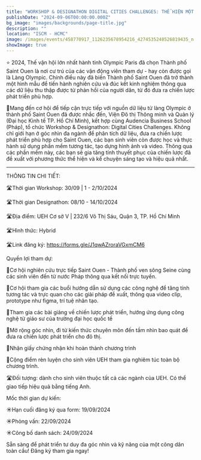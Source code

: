```yaml
---
title: "WORKSHOP & DESIGNATHON DIGITAL CITIES CHALLENGES: THỂ HIỆN MỘT CÁCH SÁNG TẠO VÀ HIỆU QUẢ CHIẾN LƯỢC PHÁT TRIỂN THÀNH PHỐ SAINT OUEN"
publishDate: "2024-09-06T00:00:00.000Z"
bg_image: "images/backgrounds/page-title.jpg"
description: "" 
location: "ISCM - HCMC"
image: /images/events/458770917_1126235678954216_4274535248526819435_n.jpg
showImage: true
---
```


⭐ 2024, Thế vận hội lớn nhất hành tinh Olympic Paris đã chọn Thành phố Saint Ouen là nơi cư trú của các vận động viên tham dự - hay còn được gọi là Làng Olympic. Chính điều này đã biến Thành phố Saint Ouen đã trở thành một hình mẫu để tiến hành nghiên cứu và đúc kết kinh nghiệm thông qua các dữ liệu thu thập được từ phản hồi của người dân, từ đó đưa ra chiến lược phát triển phù hợp.

🏸Mang đến cơ hội để tiếp cận trực tiếp với nguồn dữ liệu từ làng Olympic ở thành phố Saint Ouen đã được nhắc đến, Viện Đô thị Thông minh và Quản lý (Đại học Kinh tế TP. Hồ Chí Minh), kết hợp cùng Audencia Business School (Pháp), tổ chức Workshop & Designathon: Digital Cities Challenges. Không chỉ giới hạn ở góc nhìn đa ngành để phân tích dữ liệu, đưa ra chiến lược phát triển phù hợp cho Saint Ouen, các bạn sinh viên còn được học và thực hành sử dụng phần mềm tương tác, tạo dựng hình ảnh và video. Thông qua các phần mềm này, các bạn sẽ gia tăng tính thuyết phục của chiến lược đã đề xuất với phương thức thể hiện và kể chuyện sáng tạo và hiệu quả nhất. 
________________________
THÔNG TIN CHI TIẾT:

🛣️Thời gian Workshop: 30/09 | 1 - 2/10/2024

🛣️Thời gian Designathon: 08/10 - 14/10/2024 

🛣️Địa điểm: UEH Cơ sở V | 232/6 Võ Thị Sáu, Quận 3, TP. Hồ Chí Minh

🛣️Hình thức: Hybrid

🛣️Link đăng ký: https://forms.gle/J1qwAZroraVGxmCM6 

Quyền lợi tham dự:

🌆Cơ hội nghiên cứu trực tiếp Saint Ouen - Thành phố ven sông Seine cùng các sinh viên đến từ nước Pháp thông qua kết nối trực tuyến.

🌆Cơ hội tham gia các buổi hướng dẫn sử dụng các công nghệ để tăng tính tương tác và trực quan cho các giải pháp đề xuất, thông qua video clip, prototype như figma, trí tuệ nhân tạo.

🌆Tham gia các bài giảng về chiến lược phát triển, hướng ứng dụng công nghệ từ giáo sư của trường đại học quốc tế

🌆Mở rộng góc nhìn, đi từ kiến thức chuyên môn đến tầm nhìn bao quát để đưa ra chiến lược phát triển cho đô thị.

🌆Nhận giấy chứng nhận khi hoàn thành chương trình

🌆Cộng điểm rèn luyện cho sinh viên UEH tham gia nghiêm túc toàn bộ chương trình.

🛣️Đối tượng: dành cho sinh viên thuộc tất cả các ngành của UEH. Có thể giao tiếp hiệu quả bằng tiếng Anh.

Mốc thời gian dự kiến:

☀️Hạn cuối đăng ký qua form: 19/09/2024

☀️Phỏng vấn: 22/09/2024

☀️Công bố danh sách: 24/09/2024

Sẵn sàng để phát triển tư duy đa góc nhìn và kỹ năng của một công dân toàn cầu! Đăng ký tham gia ngay!